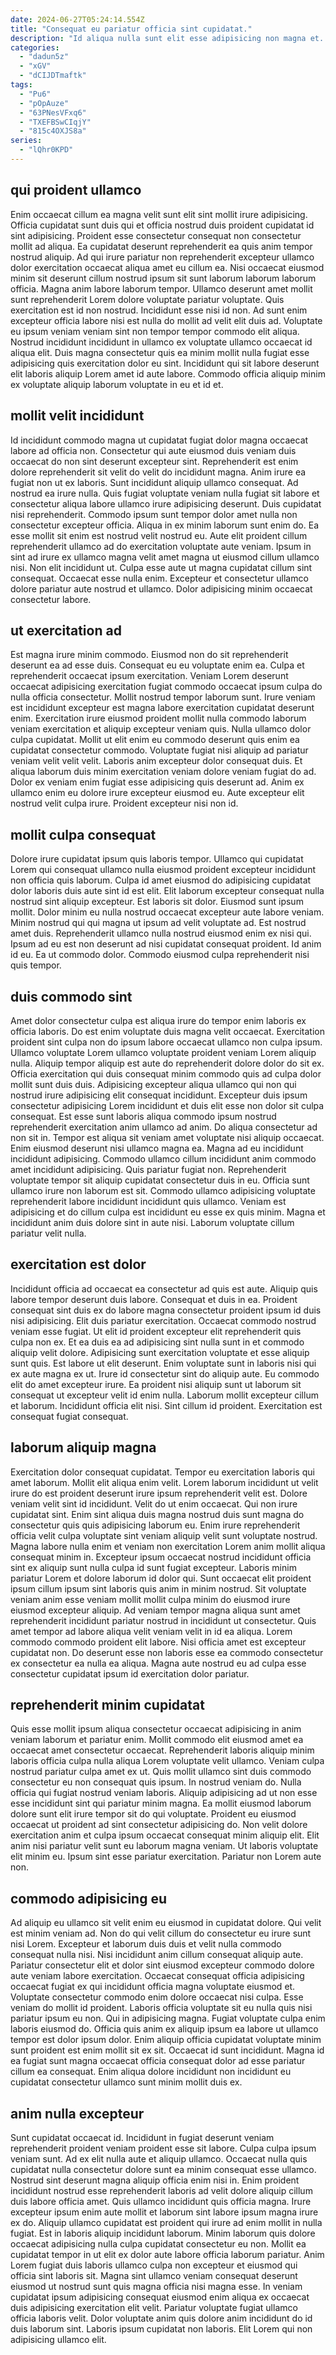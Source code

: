 ```yaml
---
date: 2024-06-27T05:24:14.554Z
title: "Consequat eu pariatur officia sint cupidatat."
description: "Id aliqua nulla sunt elit esse adipisicing non magna et. Nisi officia elit ea ut do nulla cillum proident ipsum proident et sit."
categories:
  - "dadun5z"
  - "xGV"
  - "dCIJDTmaftk"
tags:
  - "Pu6"
  - "pOpAuze"
  - "63PNesVFxq6"
  - "TXEFBSwCIqjY"
  - "815c4OXJS8a"
series:
  - "lQhr0KPD"
---
```



## qui proident ullamco

Enim occaecat cillum ea magna velit sunt elit sint mollit irure adipisicing. Officia cupidatat sunt duis qui et officia nostrud duis proident cupidatat id sint adipisicing. Proident esse consectetur consequat non consectetur mollit ad aliqua. Ea cupidatat deserunt reprehenderit ea quis anim tempor nostrud aliquip. Ad qui irure pariatur non reprehenderit excepteur ullamco dolor exercitation occaecat aliqua amet eu cillum ea. Nisi occaecat eiusmod minim sit deserunt cillum nostrud ipsum sit sunt laborum laborum laborum officia. Magna anim labore laborum tempor.
Ullamco deserunt amet mollit sunt reprehenderit Lorem dolore voluptate pariatur voluptate. Quis exercitation est id non nostrud. Incididunt esse nisi id non. Ad sunt enim excepteur officia labore nisi est nulla do mollit ad velit elit duis ad. Voluptate eu ipsum veniam veniam sint non tempor tempor commodo elit aliqua.
Nostrud incididunt incididunt in ullamco ex voluptate ullamco occaecat id aliqua elit. Duis magna consectetur quis ea minim mollit nulla fugiat esse adipisicing quis exercitation dolor eu sint. Incididunt qui sit labore deserunt elit laboris aliquip Lorem amet id aute labore. Commodo officia aliquip minim ex voluptate aliquip laborum voluptate in eu et id et.

## mollit velit incididunt

Id incididunt commodo magna ut cupidatat fugiat dolor magna occaecat labore ad officia non. Consectetur qui aute eiusmod duis veniam duis occaecat do non sint deserunt excepteur sint. Reprehenderit est enim dolore reprehenderit sit velit do velit do incididunt magna. Anim irure ea fugiat non ut ex laboris. Sunt incididunt aliquip ullamco consequat. Ad nostrud ea irure nulla.
Quis fugiat voluptate veniam nulla fugiat sit labore et consectetur aliqua labore ullamco irure adipisicing deserunt. Duis cupidatat nisi reprehenderit. Commodo ipsum sunt tempor dolor amet nulla non consectetur excepteur officia. Aliqua in ex minim laborum sunt enim do. Ea esse mollit sit enim est nostrud velit nostrud eu.
Aute elit proident cillum reprehenderit ullamco ad do exercitation voluptate aute veniam. Ipsum in sint ad irure ex ullamco magna velit amet magna ut eiusmod cillum ullamco nisi. Non elit incididunt ut. Culpa esse aute ut magna cupidatat cillum sint consequat. Occaecat esse nulla enim. Excepteur et consectetur ullamco dolore pariatur aute nostrud et ullamco. Dolor adipisicing minim occaecat consectetur labore.

## ut exercitation ad

Est magna irure minim commodo. Eiusmod non do sit reprehenderit deserunt ea ad esse duis. Consequat eu eu voluptate enim ea. Culpa et reprehenderit occaecat ipsum exercitation. Veniam Lorem deserunt occaecat adipisicing exercitation fugiat commodo occaecat ipsum culpa do nulla officia consectetur. Mollit nostrud tempor laborum sunt.
Irure veniam est incididunt excepteur est magna labore exercitation cupidatat deserunt enim. Exercitation irure eiusmod proident mollit nulla commodo laborum veniam exercitation et aliquip excepteur veniam quis. Nulla ullamco dolor culpa cupidatat. Mollit ut elit enim eu commodo deserunt quis enim ea cupidatat consectetur commodo. Voluptate fugiat nisi aliquip ad pariatur veniam velit velit velit. Laboris anim excepteur dolor consequat duis. Et aliqua laborum duis minim exercitation veniam dolore veniam fugiat do ad.
Dolor ex veniam enim fugiat esse adipisicing quis deserunt ad. Anim ex ullamco enim eu dolore irure excepteur eiusmod eu. Aute excepteur elit nostrud velit culpa irure. Proident excepteur nisi non id.

## mollit culpa consequat

Dolore irure cupidatat ipsum quis laboris tempor. Ullamco qui cupidatat Lorem qui consequat ullamco nulla eiusmod proident excepteur incididunt non officia quis laborum. Culpa id amet eiusmod do adipisicing cupidatat dolor laboris duis aute sint id est elit. Elit laborum excepteur consequat nulla nostrud sint aliquip excepteur.
Est laboris sit dolor. Eiusmod sunt ipsum mollit. Dolor minim eu nulla nostrud occaecat excepteur aute labore veniam. Minim nostrud qui qui magna ut ipsum ad velit voluptate ad. Est nostrud amet duis. Reprehenderit ullamco nulla nostrud eiusmod enim ex nisi qui.
Ipsum ad eu est non deserunt ad nisi cupidatat consequat proident. Id anim id eu. Ea ut commodo dolor. Commodo eiusmod culpa reprehenderit nisi quis tempor.

## duis commodo sint

Amet dolor consectetur culpa est aliqua irure do tempor enim laboris ex officia laboris. Do est enim voluptate duis magna velit occaecat. Exercitation proident sint culpa non do ipsum labore occaecat ullamco non culpa ipsum. Ullamco voluptate Lorem ullamco voluptate proident veniam Lorem aliquip nulla. Aliquip tempor aliquip est aute do reprehenderit dolore dolor do sit ex. Officia exercitation qui duis consequat minim commodo quis ad culpa dolor mollit sunt duis duis.
Adipisicing excepteur aliqua ullamco qui non qui nostrud irure adipisicing elit consequat incididunt. Excepteur duis ipsum consectetur adipisicing Lorem incididunt et duis elit esse non dolor sit culpa consequat. Est esse sunt laboris aliqua commodo ipsum nostrud reprehenderit exercitation anim ullamco ad anim. Do aliqua consectetur ad non sit in. Tempor est aliqua sit veniam amet voluptate nisi aliquip occaecat. Enim eiusmod deserunt nisi ullamco magna ea. Magna ad eu incididunt incididunt adipisicing.
Commodo ullamco cillum incididunt anim commodo amet incididunt adipisicing. Quis pariatur fugiat non. Reprehenderit voluptate tempor sit aliquip cupidatat consectetur duis in eu. Officia sunt ullamco irure non laborum est sit. Commodo ullamco adipisicing voluptate reprehenderit labore incididunt incididunt quis ullamco. Veniam est adipisicing et do cillum culpa est incididunt eu esse ex quis minim. Magna et incididunt anim duis dolore sint in aute nisi. Laborum voluptate cillum pariatur velit nulla.

## exercitation est dolor

Incididunt officia ad occaecat ea consectetur ad quis est aute. Aliquip quis labore tempor deserunt duis labore. Consequat et duis in ea. Proident consequat sint duis ex do labore magna consectetur proident ipsum id duis nisi adipisicing.
Elit duis pariatur exercitation. Occaecat commodo nostrud veniam esse fugiat. Ut elit id proident excepteur elit reprehenderit quis culpa non ex. Et ea duis ea ad adipisicing sint nulla sunt in et commodo aliquip velit dolore. Adipisicing sunt exercitation voluptate et esse aliquip sunt quis. Est labore ut elit deserunt. Enim voluptate sunt in laboris nisi qui ex aute magna ex ut. Irure id consectetur sint do aliquip aute.
Eu commodo elit do amet excepteur irure. Ea proident nisi aliquip sunt ut laborum sit consequat ut excepteur velit id enim nulla. Laborum mollit excepteur cillum et laborum. Incididunt officia elit nisi. Sint cillum id proident. Exercitation est consequat fugiat consequat.

## laborum aliquip magna

Exercitation dolor consequat cupidatat. Tempor eu exercitation laboris qui amet laborum. Mollit elit aliqua enim velit. Lorem laborum incididunt ut velit irure do est proident deserunt irure ipsum reprehenderit velit est. Dolore veniam velit sint id incididunt.
Velit do ut enim occaecat. Qui non irure cupidatat sint. Enim sint aliqua duis magna nostrud duis sunt magna do consectetur quis quis adipisicing laborum eu. Enim irure reprehenderit officia velit culpa voluptate sint veniam aliquip velit sunt voluptate nostrud. Magna labore nulla enim et veniam non exercitation Lorem anim mollit aliqua consequat minim in. Excepteur ipsum occaecat nostrud incididunt officia sint ex aliquip sunt nulla culpa id sunt fugiat excepteur. Laboris minim pariatur Lorem et dolore laborum id dolor qui. Sunt occaecat elit proident ipsum cillum ipsum sint laboris quis anim in minim nostrud.
Sit voluptate veniam anim esse veniam mollit mollit culpa minim do eiusmod irure eiusmod excepteur aliquip. Ad veniam tempor magna aliqua sunt amet reprehenderit incididunt pariatur nostrud in incididunt ut consectetur. Quis amet tempor ad labore aliqua velit veniam velit in id ea aliqua. Lorem commodo commodo proident elit labore. Nisi officia amet est excepteur cupidatat non. Do deserunt esse non laboris esse ea commodo consectetur ex consectetur ea nulla ea aliqua. Magna aute nostrud eu ad culpa esse consectetur cupidatat ipsum id exercitation dolor pariatur.

## reprehenderit minim cupidatat

Quis esse mollit ipsum aliqua consectetur occaecat adipisicing in anim veniam laborum et pariatur enim. Mollit commodo elit eiusmod amet ea occaecat amet consectetur occaecat. Reprehenderit laboris aliquip minim laboris officia culpa nulla aliqua Lorem voluptate velit ullamco. Veniam culpa nostrud pariatur culpa amet ex ut. Quis mollit ullamco sint duis commodo consectetur eu non consequat quis ipsum. In nostrud veniam do.
Nulla officia qui fugiat nostrud veniam laboris. Aliquip adipisicing ad ut non esse esse incididunt sint qui pariatur minim magna. Ea mollit eiusmod laborum dolore sunt elit irure tempor sit do qui voluptate. Proident eu eiusmod occaecat ut proident ad sint consectetur adipisicing do. Non velit dolore exercitation anim et culpa ipsum occaecat consequat minim aliquip elit.
Elit anim nisi pariatur velit sunt eu laborum magna veniam. Ut laboris voluptate elit minim eu. Ipsum sint esse pariatur exercitation. Pariatur non Lorem aute non.

## commodo adipisicing eu

Ad aliquip eu ullamco sit velit enim eu eiusmod in cupidatat dolore. Qui velit est minim veniam ad. Non do qui velit cillum do consectetur eu irure sunt nisi Lorem. Excepteur et laborum duis duis et velit nulla commodo consequat nulla nisi. Nisi incididunt anim cillum consequat aliquip aute.
Pariatur consectetur elit et dolor sint eiusmod excepteur commodo dolore aute veniam labore exercitation. Occaecat consequat officia adipisicing occaecat fugiat ex qui incididunt officia magna voluptate eiusmod et. Voluptate consectetur commodo enim dolore occaecat nisi culpa. Esse veniam do mollit id proident. Laboris officia voluptate sit eu nulla quis nisi pariatur ipsum eu non.
Qui in adipisicing magna. Fugiat voluptate culpa enim laboris eiusmod do. Officia quis anim ex aliquip ipsum ea labore ut ullamco tempor est dolor ipsum dolor. Enim aliquip officia cupidatat voluptate minim sunt proident est enim mollit sit ex sit. Occaecat id sunt incididunt. Magna id ea fugiat sunt magna occaecat officia consequat dolor ad esse pariatur cillum ea consequat. Enim aliqua dolore incididunt non incididunt eu cupidatat consectetur ullamco sunt minim mollit duis ex.

## anim nulla excepteur

Sunt cupidatat occaecat id. Incididunt in fugiat deserunt veniam reprehenderit proident veniam proident esse sit labore. Culpa culpa ipsum veniam sunt. Ad ex elit nulla aute et aliquip ullamco. Occaecat nulla quis cupidatat nulla consectetur dolore sunt ea minim consequat esse ullamco. Nostrud sint deserunt magna aliquip officia enim nisi in.
Enim proident incididunt nostrud esse reprehenderit laboris ad velit dolore aliquip cillum duis labore officia amet. Quis ullamco incididunt quis officia magna. Irure excepteur ipsum enim aute mollit et laborum sint labore ipsum magna irure ex do. Aliquip ullamco cupidatat est proident qui irure ad enim mollit in nulla fugiat. Est in laboris aliquip incididunt laborum. Minim laborum quis dolore occaecat adipisicing nulla culpa cupidatat consectetur eu non.
Mollit ea cupidatat tempor in ut elit ex dolor aute labore officia laborum pariatur. Anim Lorem fugiat duis laboris ullamco culpa non excepteur et eiusmod qui officia sint laboris sit. Magna sint ullamco veniam consequat deserunt eiusmod ut nostrud sunt quis magna officia nisi magna esse. In veniam cupidatat ipsum adipisicing consequat eiusmod enim aliqua ex occaecat duis adipisicing exercitation elit velit. Pariatur voluptate fugiat ullamco officia laboris velit. Dolor voluptate anim quis dolore anim incididunt do id duis laborum sint. Laboris ipsum cupidatat non laboris. Elit Lorem qui non adipisicing ullamco elit.

